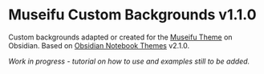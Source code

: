 # Museifu Custom Backgrounds v1.1.0
Custom backgrounds adapted or created for the [Museifu Theme](https://github.com/account-not-relevant/museifu-theme) on Obsidian.
Based on [Obsidian Notebook Themes](https://github.com/CyanVoxel/Obsidian-Notebook-Themes) v2.1.0.

_Work in progress - tutorial on how to use and examples still to be added._